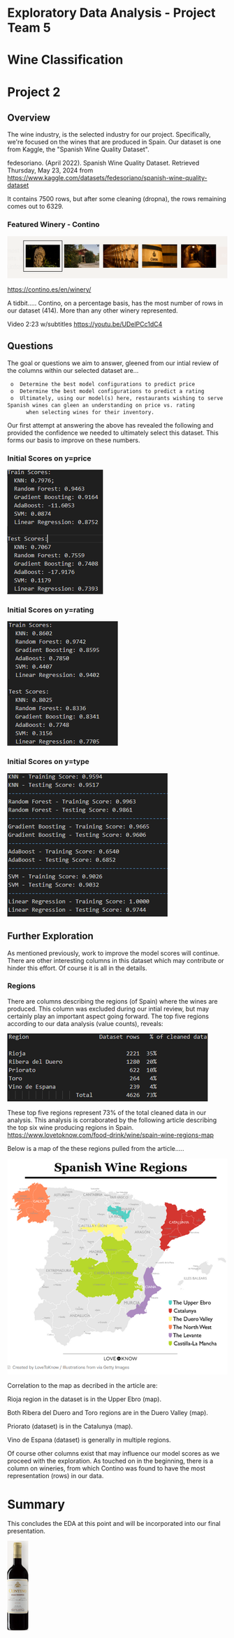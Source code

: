 #     Exploratory Data Analysis - Project Team 5
#     Wine Classification  
#     Project 2 


## Overview

The wine industry, is the selected industry for our project.  Specifically, we're focused on the wines that are produced in Spain.  Our dataset is one from Kaggle, the "Spanish Wine Quality Dataset". 

fedesoriano. (April 2022). Spanish Wine Quality Dataset. Retrieved Thursday, May 23, 2024 from https://www.kaggle.com/datasets/fedesoriano/spanish-wine-quality-dataset

It contains 7500 rows, but after some cleaning (dropna), the rows remaining comes out to 6329.

### Featured Winery - Contino

![Contino_winery](./images/Contino_Winery.png)

https://contino.es/en/winery/

A tidbit.....
Contino, on a percentage basis, has the most number of rows in our dataset (414).  More than any other winery represented.

Video 2:23 w/subtitles https://youtu.be/UDelPCc1dC4


## Questions

The goal or questions we aim to answer, gleened from our intial review of the columns within our selected dataset are...

     o  Determine the best model configurations to predict price
     o  Determine the best model configurations to predict a rating
     o  Ultimately, using our model(s) here, restaurants wishing to serve Spanish wines can gleen an understanding on price vs. rating 
          when selecting wines for their inventory.   
 
     
Our first attempt at answering the above has revealed the following and provided the confidence we needed to ultimately select this dataset.  This forms our basis to improve on these numbers.

### Initial Scores on y=price

![Price Scores.....](./images/price_scores.png)


### Initial Scores on y=rating

![Rating Scores.....](./images/rating_scores.png)


### Initial Scores on y=type   

![Type Scores.....](./images/type_scores.png)



## Further Exploration

As mentioned previously, work to improve the model scores will continue.  There are other interesting columns in this dataset which may contribute or hinder this effort. Of course it is all in the details.  

### Regions

There are columns describing the regions (of Spain) where the wines are produced.  This column was excluded during our intial review, but may certainly play an important aspect going forward.  The top five regions according to our data analysis (value counts), reveals:

![region_stats.....](./images/region_stats.png)


These top five regions represent 73% of the total cleaned data in our analysis.  This analysis is corraborated by the following article describing the top six wine producing regions in Spain. https://www.lovetoknow.com/food-drink/wine/spain-wine-regions-map

Below is a map of the these regions pulled from the article.....

![Below is a map of the these regions pulled from the article.....](./images/SW_Regions.png)

Correlation to the map as decribed in the article are:

Rioja region in the dataset is in the Upper Ebro (map). 

Both Ribera del Duero and Toro regions are in the Duero Valley (map).

Priorato (dataset) is in the Catalunya (map).

Vino de Espana (dataset) is generally in multiple regions.

Of course other columns exist that may influence our model scores as we proceed with the exploration.  As touched on in the beginning, there is a column on wineries, from which Contino was found to have the most representation (rows) in our data.

# Summary

This concludes the EDA at this point and will be incorporated into our final presentation.

  ![Contino_Wine](./images/Contino_Wine.png)



